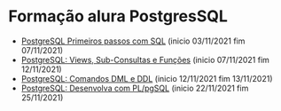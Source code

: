 # Formação alura PostgresSQL

* [PostgreSQL Primeiros passos com SQL](https://github.com/HenriqueCCdA/AluraFormacaoPostgreSQL/tree/master/PostgreSQL_primeiros_passos_com_SQL) (inicio 03/11/2021 fim 07/11/2021)
* [PostgreSQL: Views, Sub-Consultas e Funções](https://github.com/HenriqueCCdA/AluraFormacaoPostgreSQL/tree/master/PostgreSQL_Views_Sub_Consultas_e_Funcoes) (inicio 07/11/2021 fim 12/11/2021)
* [PostgreSQL: Comandos DML e DDL](https://github.com/HenriqueCCdA/AluraFormacaoPostgreSQL/tree/master/PostgreSQL_comandos_dml_e_ddl) (inicio 12/11/2021 fim 13/11/2021) 
* [PostgreSQL: Desenvolva com PL/pgSQL](https://github.com/HenriqueCCdA/AluraFormacaoPostgreSQL/tree/master/PostgreSQL_desenvolva_com_PL_pgSQL) (inicio 22/11/2021 fim 25/11/2021) 
